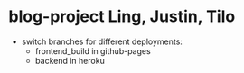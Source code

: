 # blog-project Ling, Justin, Tilo

 - switch branches for different deployments:
    + frontend_build in github-pages
    + backend in heroku